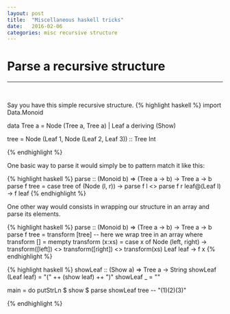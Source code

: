 ```yaml
---
layout: post
title:  "Miscellaneous haskell tricks"
date:   2016-02-06
categories: misc recursive structure
---
```


# Parse a recursive structure

---
<br>

Say you have this simple recursive structure.
{% highlight haskell %}
import Data.Monoid

data Tree a = Node (Tree a, Tree a)
            | Leaf a
            deriving (Show)

tree = Node (Leaf 1, Node (Leaf 2, Leaf 3)) :: Tree Int

{% endhighlight %}

One basic way to parse it would simply be to pattern match it like this:

{% highlight haskell %}
parse :: (Monoid b) => (Tree a -> b) -> Tree a -> b
parse f tree = case tree of
  (Node (l, r)) -> parse f l <> parse f r
  leaf@(Leaf l) -> f leaf
{% endhighlight %}

One other way would consists in wrapping our structure in an array and parse its elements.

{% highlight haskell %}
parse :: (Monoid b) => (Tree a -> b) -> Tree a -> b
parse f tree =
  transform [tree] -- here we wrap tree in an array
  where transform [] = mempty
        transform (x:xs) = case x of
          Node (left, right) ->
            transform([left]) <> transform([right]) <> transform(xs)
          Leaf leaf -> f x
{% endhighlight %}



{% highlight haskell %}
showLeaf :: (Show a) => Tree a -> String
showLeaf (Leaf leaf) =  "(" ++ (show leaf) ++ ")"
showLeaf _ = ""

main = do
  putStrLn $ show $ parse showLeaf tree -- "(1)(2)(3)"

{% endhighlight %}

